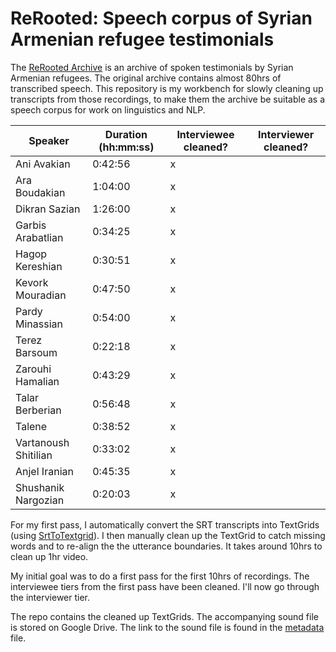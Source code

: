# ReRooted: Speech corpus of Syrian Armenian refugee testimonials
 
 The [ReRooted Archive](https://www.rerooted.org/) is an archive of spoken testimonials by Syrian Armenian refugees. The original archive contains almost 80hrs of transcribed speech. This repository is my workbench for slowly cleaning up transcripts from those recordings, to make them the archive be suitable as a speech corpus for work on linguistics and NLP. 

| Speaker              | Duration (hh:mm:ss) | Interviewee cleaned? | Interviewer cleaned? |
|----------------------|---------------------|----------------------|----------------------|
| Ani Avakian          | 0:42:56             | x                    |                      |
| Ara Boudakian        | 1:04:00             | x                    |                      |
| Dikran Sazian        | 1:26:00             | x                    |                      |
| Garbis Arabatlian    | 0:34:25             | x                    |                      |
| Hagop Kereshian      | 0:30:51             | x                    |                      |
| Kevork Mouradian     | 0:47:50             | x                    |                      |
| Pardy Minassian      | 0:54:00             | x                    |                      |
| Terez Barsoum        | 0:22:18             | x                    |                      |
| Zarouhi Hamalian     | 0:43:29             | x                    |                      |
| Talar Berberian      | 0:56:48             | x                    |                      |
| Talene               | 0:38:52             | x                    |                      |
| Vartanoush Shitilian | 0:33:02             | x                    |                      |
| Anjel Iranian        | 0:45:35             | x                    |                      |
| Shushanik Nargozian        | 0:20:03             | x                    |                      |



For my first pass, I automatically convert the SRT transcripts into TextGrids (using [SrtToTextgrid](https://github.com/rctatman/SrtToTextgrid)). I then manually clean up the TextGrid to catch missing words and to re-align the the utterance boundaries. It takes around 10hrs to clean up 1hr video. 

My initial goal was to do a first pass for the first 10hrs of recordings. The interviewee tiers from the first pass have been cleaned. I'll now go through the interviewer tier.

The repo contains the cleaned up TextGrids. The accompanying sound file is stored on Google Drive. The link to the sound file is found in the [metadata](/metadata.tsv) file.
